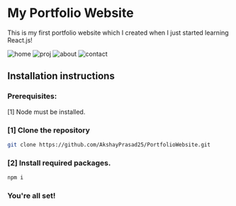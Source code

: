 # My Portfolio Website
This is my first portfolio website which I created when I just started learning React.js!

![home](https://github.com/AkshayPrasad25/PortfolioWebsite/assets/122083846/88034964-0185-4ddc-a9cb-02ed1a650f4d)
![proj](https://github.com/AkshayPrasad25/PortfolioWebsite/assets/122083846/6361435e-1a6b-46e1-a1ae-263d1abf93ae)
![about](https://github.com/AkshayPrasad25/PortfolioWebsite/assets/122083846/88e4fff2-b4e6-4ae4-a515-290a48fd478f)
![contact](https://github.com/AkshayPrasad25/PortfolioWebsite/assets/122083846/7b328832-42fd-48b2-8585-d0310563e58f)

## Installation instructions

### Prerequisites:
[1] Node must be installed.</br>

### [1] Clone the repository
``` bash
git clone https://github.com/AkshayPrasad25/PortfolioWebsite.git
```

### [2] Install required packages.
``` bash
npm i
```
### You're all set!
